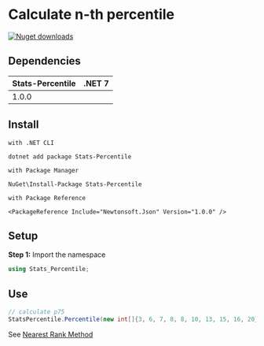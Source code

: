 <div>
  <h1>Calculate n-th percentile</h1>
  <a href="https://www.nuget.org/packages/Stats-Percentile/"> 
   <img src="https://img.shields.io/nuget/dt/Stats-Percentile"
   alt="Nuget downloads" 
   data-canonical-src="https://img.shields.io/nuget/dt/Stats-Percentile?color=2da44e&amp;label=nuget%20downloads&amp;logo=nuget"
   style="max-width: 100%;">
  </a>
</div> 

## Dependencies

| Stats-Percentile | .NET 7 |
|------------------|---------|
| 1.0.0            |   

## Install

```nuget
with .NET CLI 

dotnet add package Stats-Percentile

with Package Manager

NuGet\Install-Package Stats-Percentile

with Package Reference

<PackageReference Include="Newtonsoft.Json" Version="1.0.0" />
```

## Setup

**Step 1:** Import the namespace

```cs
using Stats_Percentile;
```

## Use

```cs 
// calculate p75
StatsPercentile.Percentile(new int[]{3, 6, 7, 8, 8, 10, 13, 15, 16, 20},75); // → 15
```
See <a href='https://en.wikipedia.org/wiki/Percentile#The_Nearest_Rank_method' target='_blank'>Nearest Rank Method</a>
 
 
